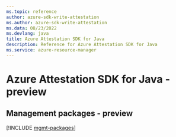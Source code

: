 ```yaml
---
ms.topic: reference
author: azure-sdk-write-attestation
ms.author: azure-sdk-write-attestation
ms.data: 08/23/2022
ms.devlang: java
title: Azure Attestation SDK for Java
description: Reference for Azure Attestation SDK for Java
ms.service: azure-resource-manager
---
```

# Azure Attestation SDK for Java - preview

## Management packages - preview
[!INCLUDE [mgmt-packages](attestation-mgmt-index.md)]